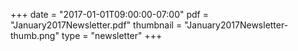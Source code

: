 +++
date = "2017-01-01T09:00:00-07:00"
pdf = "January2017Newsletter.pdf"
thumbnail = "January2017Newsletter-thumb.png"
type = "newsletter"
+++

